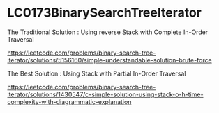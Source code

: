 # LC0173BinarySearchTreeIterator

The Traditional Solution : Using reverse Stack with Complete In-Order Traversal

https://leetcode.com/problems/binary-search-tree-iterator/solutions/5156160/simple-understandable-solution-brute-force

The Best Solution : Using Stack with Partial In-Order Traversal

https://leetcode.com/problems/binary-search-tree-iterator/solutions/1430547/c-simple-solution-using-stack-o-h-time-complexity-with-diagrammatic-explanation

